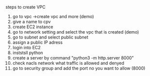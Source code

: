 steps to create VPC

1. go to vpc ->create vpc and more (demo)
2. give a name to cpv
3. create EC2 instance
4. go to network setting and select the vpc that is created (demo)
5. go to subnet and select public subnet
6. assign a public IP adress
7. login into EC2
8. inststsll python
9. create a server by command "python3 -m http.server 8000"
10. check nacls network what traffic is allowed and denyed
11. go to security group and add the port no you want to allow (8000)
